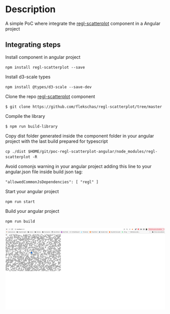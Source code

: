 # Description

A simple PoC where integrate the [regl-scatterplot](https://github.com/flekschas/regl-scatterplot) component in a Angular project

## Integrating steps

Install component in angular project

`
npm install regl-scatterplot --save
`

Install d3-scale types

`
npm install @types/d3-scale --save-dev
`

Clone the repo [regl-scatterplot](https://github.com/flekschas/regl-scatterplot) component

`
$ git clone https://github.com/flekschas/regl-scatterplot/tree/master
`

Compile the library

`
$ npm run build-library
`

Copy dist folder generated inside the component folder in your angular project with the last build prepared for typescript

`
cp ./dist $HOME/git/poc-regl-scatterplot-angular/node_modules/regl-scatterplot -R
`

Avoid comonjs warning in your angular project adding this line to your angular.json file inside build json tag:

`
"allowedCommonJsDependencies": [
    "regl"
]
`

Start your angular project

`
npm run start
`

Build your angular project

`
npm run build
`

![Scatter Plot Sample](captures/scatter-plot-sample.png "Scatter Plot Sample")